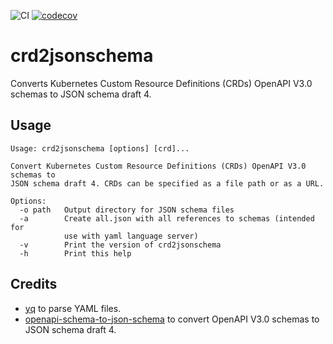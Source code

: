![CI](https://github.com/tricktron/crd2jsonschema/actions/workflows/main.yml/badge.svg)
[![codecov](https://codecov.io/gh/tricktron/crd2jsonschema/branch/main/graph/badge.svg?token=H2WRI0VUCQ)](https://codecov.io/gh/tricktron/crd2jsonschema)

# crd2jsonschema

Converts Kubernetes Custom Resource Definitions (CRDs) OpenAPI V3.0 schemas to JSON schema draft 4.

## Usage

```console
Usage: crd2jsonschema [options] [crd]...

Convert Kubernetes Custom Resource Definitions (CRDs) OpenAPI V3.0 schemas to 
JSON schema draft 4. CRDs can be specified as a file path or as a URL.

Options:
  -o path   Output directory for JSON schema files
  -a        Create all.json with all references to schemas (intended for 
            use with yaml language server)
  -v        Print the version of crd2jsonschema
  -h        Print this help
```

## Credits

- [yq](https://github.com/mikefarah/yq) to parse YAML files.
- [openapi-schema-to-json-schema](https://github.com/openapi-contrib/openapi-schema-to-json-schema)
to convert OpenAPI V3.0 schemas to JSON schema draft 4.